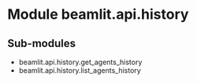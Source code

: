 Module beamlit.api.history
==========================

Sub-modules
-----------
* beamlit.api.history.get_agents_history
* beamlit.api.history.list_agents_history